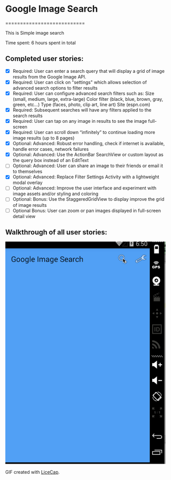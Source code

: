 # Google Image Search
===========================

This is Simple image search

Time spent: 6 hours spent in total

Completed user stories:
-----------

* [X] Required: User can enter a search query that will display a grid of image results from the Google Image API.
* [X] Required: User can click on "settings" which allows selection of advanced search options to filter results
* [X] Required: User can configure advanced search filters such as:
			Size (small, medium, large, extra-large)
			Color filter (black, blue, brown, gray, green, etc...)
			Type (faces, photo, clip art, line art)
			Site (espn.com)
* [X] Required: Subsequent searches will have any filters applied to the search results
* [x] Required: User can tap on any image in results to see the image full-screen
* [X] Required: User can scroll down “infinitely” to continue loading more image results (up to 8 pages)
* [X] Optional: Advanced: Robust error handling, check if internet is available, handle error cases, network failures
* [X] Optional: Advanced: Use the ActionBar SearchView or custom layout as the query box instead of an EditText
* [ ] Optional: Advanced: User can share an image to their friends or email it to themselves
* [X] Optional: Advanced: Replace Filter Settings Activity with a lightweight modal overlay
* [ ] Optional: Advanced: Improve the user interface and experiment with image assets and/or styling and coloring
* [ ] Optional: Bonus: Use the StaggeredGridView to display improve the grid of image results
* [ ] Optional Bonus: User can zoom or pan images displayed in full-screen detail view
 
Walkthrough of all user stories:
-----------
![Video Walkthrough](walkthrough.gif)

GIF created with [LiceCap](http://www.cockos.com/licecap/).
